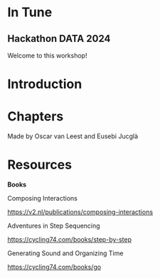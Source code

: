 # In Tune
## Hackathon DATA 2024

Welcome to this workshop!



# Introduction

# Chapters



Made by Oscar van Leest and Eusebi Jucglà

# Resources

<b>Books</b>

Composing Interactions

https://v2.nl/publications/composing-interactions

Adventures in Step Sequencing

https://cycling74.com/books/step-by-step

Generating Sound and Organizing Time 

https://cycling74.com/books/go
